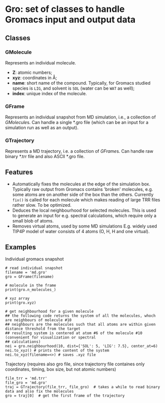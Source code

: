 # Gro: set of classes to handle Gromacs input and output data

## Classes

### GMolecule

Represents an individual molecule. 
- **Z**: atomic numbers;
- **xyz**: coordinates in Å;
- **name**: short name of the compound. Typically, for Gromacs studied species is `LIG`, and solvent is `SOL` (water can be `WAT` as well);
- **index**: unique index of the molecule.

### GFrame

Represents an individual snapshot from MD simulation, i.e., a collection of *GMolecule*s. Can handle a single \*.gro file (which can be an input for a simulation run as well as an output).

### GTrajectory

Represents a MD trajectory, i.e. a collection of *GFrame*s. Can handle raw binary \*.trr file and also ASCII \*.gro file.

## Features

- Automatically fixes the molecules at the edge of the simulation box. Typically raw output from Gromacs  contains 'broken' molecules, e.g. some atoms are on another side of the box than the others. Currently `fix()` is called for each molecule which makes reading of large TRR files rather slow. To be optimized.
- Deduces the local neighbourhood for selected molecules. This is used to generate an input for e.g. spectral calculations, which require only a small blob of atoms. 
- Removes virtual atoms, used by  some MD simulations E.g. widely used TIP4P model of water consists of 4 atoms (O, H, H and one virtual). 

## Examples

Individual gromacs snapshot

    # read individual snapshot
    filename = 'md.gro'
    gro = GFrame(filename)

    # molecule in the frame
    print(gro.n_molecules_)

    # xyz array
    print(gro.xyz)

    # get neighbourhood for a given molecule
    ## the following code returns the system of all the molecules, whoch are neighbours of molecule #10
    ## neighbours are the molecules such that all atoms are within given distance threshold from the target
    ## resulting system is centered at atom #6 of the molecule #10 (convenient for visualization or spectral
    ## calculations)
    nei = gro.neighbourhood(10, dist={'SOL': 5, 'LIG': 7.5}, center_at=6)
    nei.to_xyz() # prints the content of the system
    nei.to_xyz(filename=<>) # saves .xyz file

Trajectory (requires also gro file, since trajectorry file containes only coordinates, timing, box size, but not atomic numbers)
    
    file_trr = 'md.trr'
    file_gro = 'md.gro'
    traj = GTrajectory(file_trr, file_gro)  # takes a while to read binary data and also fix the molecules
    gro = traj[0]  # get the first frame of the trajectory
